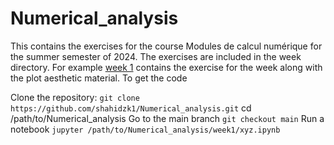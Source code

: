 # Numerical_analysis
This contains the exercises for the course Modules de calcul numérique for the summer semester of 2024. The exercises are included in the week directory. For example [week 1](https://github.com/shahidzk1/Numerical_analysis/tree/main/week1) contains the exercise for the week along with the plot aesthetic material.
To get the code 

Clone the repository:
      ```
      git clone https://github.com/shahidzk1/Numerical_analysis.git
      ```
cd /path/to/Numerical_analysis
Go to the main branch
      ```
      git checkout main
      ```
Run a notebook
      ```
      jupyter /path/to/Numerical_analysis/week1/xyz.ipynb
      ```
